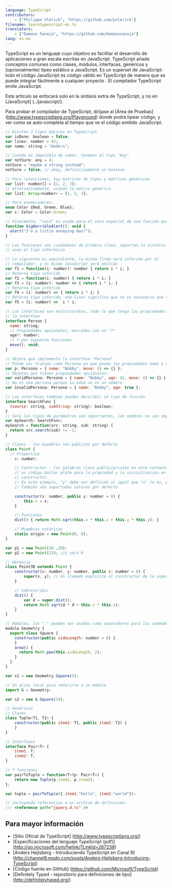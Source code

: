 ```yaml
---
language: TypeScript
contributors:
    - ["Philippe Vlérick", "https://github.com/pvlerick"]
filename: learntypescript-es.ts
translators:
    - ["Damaso Sanoja", "https://github.com/damasosanoja"]
lang: es-es
---
```


TypeScript es un lenguaje cuyo objetivo es facilitar el desarrollo de aplicaciones a gran escala escritas en JavaScript.
TypeScript añade conceptos comunes como clases, módulos, interfaces, genéricos y (opcionalmente) tipeo estático a JavaScript.
Es un superset de JavaScript: todo el código JavaScript es código válido en TypeScript de manera que se puede integrar fácilmente a cualquier proyecto . El compilador TypeScript emite JavaScript.

Este artículo se enfocará solo en la sintáxis extra de TypeScript, y no en [JavaScript] (../javascript/).

Para probar el compilador de TypeScript, diríjase al [Área de Pruebas] (http://www.typescriptlang.org/Playground) donde podrá tipear código, y ver como se auto-completa al tiempo que ve el código emitido JavaScript.

```js
// Existen 3 tipos básicos en TypeScript
var isDone: boolean = false;
var lines: number = 42;
var name: string = "Anders";

// Cuando es imposible de saber, tenemos el tipo "Any"
var notSure: any = 4;
notSure = "maybe a string instead";
notSure = false; // okey, definitivamente un boolean

// Para colecciones, hay matrices de tipos y matrices genéricas
var list: number[] = [1, 2, 3];
// Alternativamente, usando la matriz genérica
var list: Array<number> = [1, 2, 3];

// Para enumeradores:
enum Color {Red, Green, Blue};
var c: Color = Color.Green;

// Finalmente, "void" es usado para el caso especial de una función que no retorna nada
function bigHorribleAlert(): void {
  alert("I'm a little annoying box!");
}

// Las funciones son ciudadanos de primera clase, soportan la sintáxis lambda "fat arrow" y
// usan el tipo inferencia

// Lo siguiente es equivalante, la misma firma será inferida por el
// compilador, y el mismo JavaScript será emitido
var f1 = function(i: number): number { return i * i; }
// Retorna tipo inferido
var f2 = function(i: number) { return i * i; }
var f3 = (i: number): number => { return i * i; }
// Retorna tipo inferido
var f4 = (i: number) => { return i * i; }
// Retorna tipo inferido, one-liner significa que no es necesario que regresen palabras claves
var f5 = (i: number) =>  i * i;

// Las interfaces son estructurales, todo lo que tenga las propiedades cumple con
// la interfase
interface Person {
  name: string;
  // Propiedades opcionales, marcadas con un "?"
  age?: number;
  // Y por supuesto funciones
  move(): void;
}

// Objeto que implementa la interfase "Persona"
// Puede ser tratada como Persona ya que posee las propiedades name y move
var p: Persona = { name: "Bobby", move: () => {} };
// Objetos que tienen propiedades opcionales:
var validPersona: Persona = { name: "Bobby", age: 42, move: () => {} };
// No es una persona porque su edad no es un número
var invalidPersona: Persona = { name: "Bobby", age: true };

// Las interfases también pueden describir un tipo de función
interface SearchFunc {
  (source: string, subString: string): boolean;
}
// Solo los tipos de parámetros son importantes, los nombres no son importantes.
var mySearch: SearchFunc;
mySearch = function(src: string, sub: string) {
  return src.search(sub) != -1;
}

// Clases - los miembros son públicos por defecto
class Point {
  // Properties
    x: number;

    // Constructor - las palabras clave public/private en este contexto generarán
    // un código boiler plate para la propiedad y la inicialización en el
    // constructor.
    // En este ejemplo, "y" debe ser definida al igual que "x" lo es, pero con menos código
    // También son soportados valores por defecto

    constructor(x: number, public y: number = 0) {
        this.x = x;
    }

    // Funciones
    dist() { return Math.sqrt(this.x * this.x + this.y * this.y); }

    // Miembros estáticos
    static origin = new Point(0, 0);
}

var p1 = new Point(10 ,20);
var p2 = new Point(25); //y será 0

// Herencia
class Point3D extends Point {
    constructor(x: number, y: number, public z: number = 0) {
        super(x, y); // Un llamado explícito al constructor de la super clase es indispensable
    }

    // Sobrescribir
    dist() {
        var d = super.dist();
        return Math.sqrt(d * d + this.z * this.z);
    }
}

// Módulos, los "." pueden ser usados como separadores para los submódulos
module Geometry {
  export class Square {
    constructor(public sideLength: number = 0) {
    }
    area() {
      return Math.pow(this.sideLength, 2);
    }
  }
}

var s1 = new Geometry.Square(5);

// Un alias local para referirse a un módulo
import G = Geometry;

var s2 = new G.Square(10);

// Genéricos
// Clases
class Tuple<T1, T2> {
    constructor(public item1: T1, public item2: T2) {
    }
}

// Interfases
interface Pair<T> {
    item1: T;
    item2: T;
}

// Y funciones
var pairToTuple = function<T>(p: Pair<T>) {
    return new Tuple(p.item1, p.item2);
};

var tuple = pairToTuple({ item1:"hello", item2:"world"});

// Incluyendo referencias a un archivo de definición:
/// <reference path="jquery.d.ts" />

```

## Para mayor información
 * [Sitio Oficial de TypeScript] (http://www.typescriptlang.org/)
 * [Especificaciones del lenguaje TypeScript (pdf)] (http://go.microsoft.com/fwlink/?LinkId=267238)
 * [Anders Hejlsberg - Introduciendo TypeScript en Canal 9] (http://channel9.msdn.com/posts/Anders-Hejlsberg-Introducing-TypeScript)
 * [Código fuente en GitHub] (https://github.com/Microsoft/TypeScript)
 * [Definitely Typed - repositorio para definiciones de tipo] (http://definitelytyped.org/)
